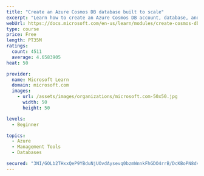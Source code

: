 ```yaml
---
title: "Create an Azure Cosmos DB database built to scale"
excerpt: "Learn how to create an Azure Cosmos DB account, database, and container built to scale as your application grows."
webUrl: https://docs.microsoft.com/en-us/learn/modules/create-cosmos-db-for-scale/
type: course
price: Free
length: PT35M
ratings:
  count: 4511
  average: 4.6583905
heat: 50

provider:
  name: Microsoft Learn
  domain: microsoft.com
  images:
    - url: /assets/images/organizations/microsoft.com-50x50.jpg
      width: 50
      height: 50

levels:
  - Beginner

topics:
  - Azure
  - Management Tools
  - Databases

secured: "3NI/GOLb2THxxQeP9YBduNjUOvdAysevq0bzmWnnkFhGDO4rrB/DcKBoPN8dv54nBmIerVwOwqt5f3TXWw7RrzbMebM7laDx77InQa3TJkPRTXYEzyTCm0xwSr9npzEavrPPRFBOTjoH2mTUkIE2ShqasXh7K4m/cVT5hfE8mi6xg9IHm/pb3CrK3y/iHMeyOZmhNXdyjWJlQxXjRbwMnNJv085ZD/kU0rpSWVJP9tk00mFFd/UwtKdXOTO5F07DYiu7kPd3MNz4txY1QMZM+TRvG6ab8ZleZZg0EngwgpHbhvuDQ7Cf9qTklslOGScUky0ecll1i0mWQJqUMedefeonrLgt+cBIaJRkFT2GAdy4b4He520FaTcg6Y2k866p+UhBt3jOSkMnKGoELvBhR6NtGs2LUiFXzb8+rFYpbQo=;HC1OfIYX9c44PwSMHNtpBg=="
---
```



